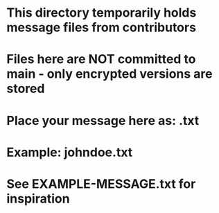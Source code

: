 # This directory temporarily holds message files from contributors
# Files here are NOT committed to main - only encrypted versions are stored

# Place your message here as: <your-username>.txt
# Example: johndoe.txt

# See EXAMPLE-MESSAGE.txt for inspiration

